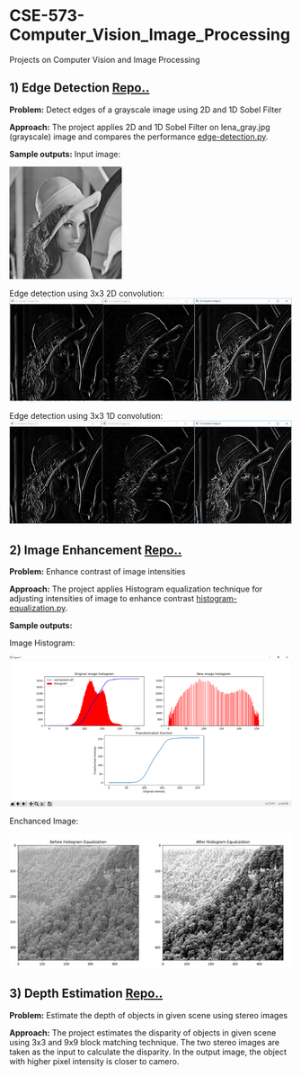 # CSE-573-Computer_Vision_Image_Processing
Projects on Computer Vision and Image Processing
##
## 1) Edge Detection [Repo..](edge-detection)
**Problem:** Detect edges of a grayscale image using 2D and 1D Sobel Filter

**Approach:**
The project applies 2D and 1D Sobel Filter on lena_gray.jpg (grayscale) image and compares the performance [edge-detection.py](edge-detection/edge-detection.py).

**Sample outputs:** Input image: 

<img src="edge-detection/lena_gray.jpg" alt="gray.jpg" width="200" height="200">

Edge detection using 3x3 2D convolution: ![2dconv.jpg](edge-detection/output/2d-conv.png)

Edge detection using 3x3 1D convolution: ![2dconv.jpg](edge-detection/output/1d-conv.png)


##
## 2) Image Enhancement [Repo..](image-enhancement)
**Problem:** Enhance contrast of image intensities

**Approach:**
The project applies Histogram equalization technique for adjusting intensities of image to enhance contrast [histogram-equalization.py](image-enhancement/histogram-equalization.py).

**Sample outputs:** 

Image Histogram:

![plog.png](image-enhancement/output/plot.png)

Enchanced Image:

<img src="image-enhancement/output/output.png" alt="output.png" height="240" width="702">

##
## 3) Depth Estimation [Repo..](depth-estimation)
**Problem:** Estimate the depth of objects in given scene using stereo images

**Approach:**
The project estimates the disparity of objects in given scene using 3x3 and 9x9 block matching technique. The two stereo images are taken as the input to calculate the disparity. In the output image, the object with higher pixel intensity is closer to camero.


